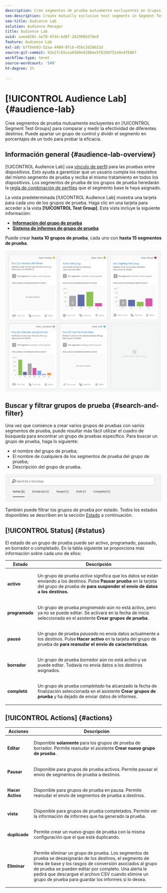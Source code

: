 ```yaml
---
description: Cree segmentos de prueba mutuamente excluyentes en Grupos de prueba de segmentos para comparar y medir la eficacia de diferentes destinos. Puede apartar un grupo de control y dividir el segmento en porcentajes de un todo para probar la eficacia.
seo-description: Create mutually exclusive test segments in Segment Test Groups to compare and measure effectiveness of different destinations. You can set aside a control group and divide your segment into percentages of a whole, in order to test efficacy.
seo-title: Audience Lab
solution: Audience Manager
title: Audience Lab
uuid: aaee820c-1e78-4fd4-bd8f-2629085d78e9
feature: Audience Lab
exl-id: b7fbeb03-52aa-4489-8fcb-45bc2d26621d
source-git-commit: 92e2fcb5cea6560e9288ee5f819df52e9e4768b7
workflow-type: tm+mt
source-wordcount: '549'
ht-degree: 2%

---
```


# [!UICONTROL Audience Lab] {#audience-lab}

Cree segmentos de prueba mutuamente excluyentes en [!UICONTROL Segment Test Groups] para comparar y medir la efectividad de diferentes destinos. Puede apartar un grupo de control y dividir el segmento en porcentajes de un todo para probar la eficacia.

## Información general {#audience-lab-overview}

[!UICONTROL Audience Lab] usa [vínculo de perfil](../../features/profile-merge-rules/merge-rules-overview.md) para las pruebas entre dispositivos. Esto ayuda a garantizar que un usuario cumpla los requisitos del mismo segmento de prueba y reciba el mismo tratamiento en todos los dispositivos. Los segmentos de prueba de los grupos de prueba heredarán la [regla de combinación de perfiles](../../features/profile-merge-rules/merge-rules-dashboard.md) que el segmento base le haya asignado.

La vista predeterminada [!UICONTROL Audience Lab] muestra una tarjeta para cada uno de los grupos de prueba. Haga clic en una tarjeta para acceder a la vista **[!UICONTROL Test Group]**. Esta vista incluye la siguiente información:

* **[Información del grupo de prueba](../../features/audience-lab/audience-lab-information-view.md)**
* **[Sistema de informes de grupo de prueba](../../features/audience-lab/audience-lab-reporting-view.md)**

Puede crear **hasta 10 grupos de prueba**, cada uno con **hasta 15 segmentos de prueba**.

![](assets/test-groups-view.PNG)

## Buscar y filtrar grupos de prueba {#search-and-filter}

Una vez que comience a crear varios grupos de pruebas con varios segmentos de prueba, puede resultar más fácil utilizar el cuadro de búsqueda para encontrar un grupo de pruebas específico. Para buscar un grupo de prueba, haga lo siguiente:

* el nombre del grupo de prueba;
* El nombre de cualquiera de los segmentos de prueba del grupo de prueba;
* Descripción del grupo de prueba.

![](assets/search_and_filter_audience_lab.png)

También puede filtrar los grupos de prueba por estado. Todos los estados disponibles se describen en la sección [Estado](../../features/audience-lab/audience-lab.md#status) a continuación.

## [!UICONTROL Status] {#status}

El estado de un grupo de prueba puede ser activo, programado, pausado, en borrador o completado. En la tabla siguiente se proporciona más información sobre cada uno de ellos:

<table id="table_7A0388BA02E045AC971C06A22DAC2C63"> 
 <thead> 
  <tr> 
   <th colname="col1" class="entry"> Estado </th> 
   <th colname="col2" class="entry"> Descripción </th> 
  </tr> 
 </thead>
 <tbody> 
  <tr> 
   <td colname="col1"> <p> <b><span class="uicontrol"> activo </span></b> </p> </td> 
   <td colname="col2"> <p>Un grupo de prueba <i>active</i> significa que los datos se están enviando a los destinos. Pulse <b><span class="uicontrol"> Pausar prueba </span></b> en la tarjeta del grupo de prueba </span></b> de <b><span class="uicontrol"> para suspender el envío de datos a los destinos. </p> </td> 
  </tr> 
  <tr> 
   <td colname="col1"> <p> <b><span class="uicontrol"> programado </span></b> </p> </td> 
   <td colname="col2"> <p>Un grupo de prueba <i>programado</i> aún no está activo, pero ya no se puede editar. Se activará en la fecha de inicio seleccionada en el asistente <b>Crear grupos de prueba</b>. </p> </td> 
  </tr> 
  <tr> 
   <td colname="col1"> <p> <b><span class="uicontrol"> pausó </span></b> </p> </td> 
   <td colname="col2"> <p>Un grupo de prueba <i>pausado</i> no envía datos actualmente a los destinos. Pulse <b><span class="uicontrol"> Hacer activo </span></b> en la tarjeta del grupo de prueba </span></b> de <b><span class="uicontrol"> para reanudar el envío de características. </p> </td> 
  </tr> 
  <tr> 
   <td colname="col1"> <p> <b><span class="uicontrol"> borrador </span></b> </p> </td> 
   <td colname="col2"> <p>Un grupo de prueba <i>borrador</i> aún no está activo y se puede editar. Todavía no envía datos a los destinos asignados. </p> </td> 
  </tr> 
  <tr> 
   <td colname="col1"> <p> <b><span class="uicontrol"> completó </span></b> </p> </td> 
   <td colname="col2"> <p>Un grupo de prueba <i>completado</i> ha alcanzado la fecha de finalización seleccionada en el asistente <b><span class="uicontrol"> Crear grupos de prueba </span></b> y ha dejado de enviar datos de informes. </p> </td>
  </tr>
 </tbody>
</table>

## [!UICONTROL Actions] {#actions}

<table id="table_481A411E2D2F4FE891595D00E775CF60"> 
 <thead> 
  <tr> 
   <th colname="col1" class="entry"> Acciones </th> 
   <th colname="col2" class="entry"> Descripción </th>
  </tr>
 </thead>
 <tbody> 
  <tr> 
   <td colname="col1"> <p> <b><span class="uicontrol"> Editar </span></b> </p> </td>
   <td colname="col2"> <p>Disponible <b>solamente</b> para los grupos de prueba de borrador. Permite reanudar el asistente <b><span class="uicontrol"> Crear nuevo grupo de prueba </span></b>. </p> </td>
  </tr>
  <tr> 
   <td colname="col1"> <p> <b><span class="uicontrol"> Pausar </span></b> </p> </td>
   <td colname="col2"> <p>Disponible para grupos de prueba activos. Permite pausar el envío de segmentos de prueba a destinos. </p> </td>
  </tr>
  <tr> 
   <td colname="col1"> <p> <b><span class="uicontrol"> Hacer Activo </span></b> </p> </td>
   <td colname="col2"> <p>Disponible para grupos de prueba en pausa. Permite reanudar el envío de segmentos de prueba a destinos. </p> </td>
  </tr>
  <tr> 
   <td colname="col1"> <p> <b><span class="uicontrol"> vista </span></b> </p> </td>
   <td colname="col2"> <p>Disponible para grupos de prueba completados. Permite ver la información de informes que ha generado la prueba. </p> </td>
  </tr>
  <tr> 
   <td colname="col1"> <p> <b><span class="uicontrol"> duplicado </span></b> </p> </td>
   <td colname="col2"> <p>Permite crear un nuevo grupo de prueba con la misma configuración que el que está duplicando. </p> </td>
  </tr>
  <tr> 
   <td colname="col1"> <p> <b><span class="uicontrol"> Eliminar </span></b> </p> </td>
   <td colname="col2"> <p>Permite eliminar un grupo de prueba. Los segmentos de prueba se desasignarán de los destinos, el segmento de línea de base y los rasgos de conversión asociados al grupo de prueba se pueden editar por completo. Una alerta le pedirá que descargue el archivo CSV cuando elimine un grupo de prueba para guardar los informes si lo desea. </p> </td>
  </tr>
 </tbody>
</table>
